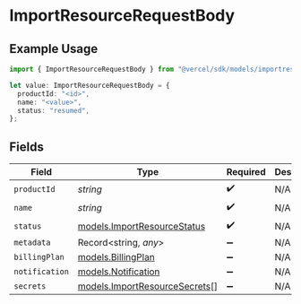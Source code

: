 # ImportResourceRequestBody

## Example Usage

```typescript
import { ImportResourceRequestBody } from "@vercel/sdk/models/importresourceop.js";

let value: ImportResourceRequestBody = {
  productId: "<id>",
  name: "<value>",
  status: "resumed",
};
```

## Fields

| Field                                                                | Type                                                                 | Required                                                             | Description                                                          |
| -------------------------------------------------------------------- | -------------------------------------------------------------------- | -------------------------------------------------------------------- | -------------------------------------------------------------------- |
| `productId`                                                          | *string*                                                             | :heavy_check_mark:                                                   | N/A                                                                  |
| `name`                                                               | *string*                                                             | :heavy_check_mark:                                                   | N/A                                                                  |
| `status`                                                             | [models.ImportResourceStatus](../models/importresourcestatus.md)     | :heavy_check_mark:                                                   | N/A                                                                  |
| `metadata`                                                           | Record<string, *any*>                                                | :heavy_minus_sign:                                                   | N/A                                                                  |
| `billingPlan`                                                        | [models.BillingPlan](../models/billingplan.md)                       | :heavy_minus_sign:                                                   | N/A                                                                  |
| `notification`                                                       | [models.Notification](../models/notification.md)                     | :heavy_minus_sign:                                                   | N/A                                                                  |
| `secrets`                                                            | [models.ImportResourceSecrets](../models/importresourcesecrets.md)[] | :heavy_minus_sign:                                                   | N/A                                                                  |